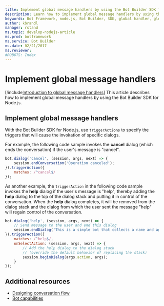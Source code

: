 ```yaml
---
title: Implement global message handlers by using the Bot Builder SDK for Node.js | Microsoft Docs
description: Learn how to implement global message handlers by using the Bot Builder SDK for Node.js.
keywords: Bot Framework, node.js, Bot Builder, SDK, global handler, global message handler, message handler
author: kbrandl
manager: rstand
ms.topic: develop-nodejs-article
ms.prod: botframework
ms.service: Bot Builder
ms.date: 02/21/2017
ms.reviewer:
#ROBOTS: Index
---
```


# Implement global message handlers

<!--
> [!div class="op_single_selector"]
> * [.NET](bot-framework-dotnet-howto-global-handlers.md)
> * [Node.js](bot-framework-nodejs-howto-global-handlers.md)
>
-->

[!include[Introduction to global message handlers](../includes/snippet-global-handlers-intro.md)]
This article describes how to implement global message handlers by using the Bot Builder SDK for Node.js. 

## Implement global message handlers

With the Bot Builder SDK for Node.js, use `triggerActions` to specify the triggers that will cause the 
invokation of specific dialogs. 

For example, the following code sample invokes the **cancel** dialog (which ends the conversation) 
if the user's message is "cancel".

```javascript
bot.dialog('cancel', (session, args, next) => {
    session.endConversation('Operation canceled');
}).triggerAction({
    matches: /^cancel$/
});
```

As another example, the `triggerAction` in the following code sample invokes the **help** dialog 
if the user's message is "help", thereby adding the **help** dialog to the top of the dialog stack and 
putting it in control of the conversation. When the **help** dialog completes, it will be removed from 
the dialog stack and the dialog from which the user sent the message "help" will regain control of the conversation.

```javascript
bot.dialog('help', (session, args, next) => {
    // Send message to the user and end this dialog
    session.endDialog('This is a simple bot that collects a name and age.');
}).triggerAction({
    matches: /^help$/,
    onSelectAction: (session, args, next) => {
        // Add the help dialog to the dialog stack 
        // (override the default behavior of replacing the stack)
        session.beginDialog(args.action, args);
    }
});
```

## Additional resources

- [Designing conversation flow](bot-framework-design-core-dialogs.md)
- [Bot capabilities](bot-framework-design-capabilities.md)